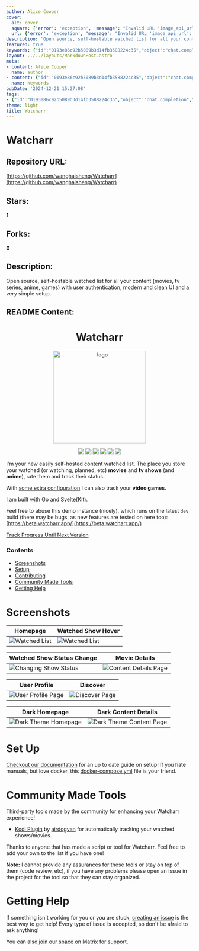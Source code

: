```yaml
---
author: Alice Cooper
cover:
  alt: cover
  square: {'error': 'exception', 'message': "Invalid URL 'image_api_url': No scheme supplied. Perhaps you meant https://image_api_url?"}
  url: {'error': 'exception', 'message': "Invalid URL 'image_api_url': No scheme supplied. Perhaps you meant https://image_api_url?"}
description: 'Open source, self-hostable watched list for all your content (movies, tv series, anime, games) with user authentication, modern and clean UI and a very simple setup.'
featured: true
keywords: {"id":"0193e86c92b5089b3d14fb3588224c35","object":"chat.completion","created":1734771249,"model":"Qwen/Qwen2.5-7B-Instruct","choices":[{"index":0,"message":{"role":"assistant","content":"### Keywords:\n- Watcharr\n- Open source\n- self-hostable\n- watched list\n- user authentication\n- modern UI\n- clean UI\n- simple setup\n- content management\n- movies\n- TV series\n- anime\n- video games\n- Go\n- Svelte(Kit)\n- self-hosted\n- demo\n- documentation\n- configuration\n- Docker\n- community tools\n- support\n\n### Tags:\n- Open Source\n- Self-Hostable\n- Watched List\n- User Authentication\n- Modern UI\n- Clean Design\n- Simple Setup\n- Content Management\n- Movies\n- TV Shows\n- Anime\n- Video Games\n- Go Programming Language\n- Svelte(Kit)\n- Docker Support\n- Demo Instance\n- Documentation\n- Community Contributions\n- Support Channels"},"finish_reason":"stop"}],"usage":{"prompt_tokens":1141,"completion_tokens":168,"total_tokens":1309},"system_fingerprint":""}
layout: ../../layouts/MarkdownPost.astro
meta:
- content: Alice Cooper
  name: author
- content: {"id":"0193e86c92b5089b3d14fb3588224c35","object":"chat.completion","created":1734771249,"model":"Qwen/Qwen2.5-7B-Instruct","choices":[{"index":0,"message":{"role":"assistant","content":"### Keywords:\n- Watcharr\n- Open source\n- self-hostable\n- watched list\n- user authentication\n- modern UI\n- clean UI\n- simple setup\n- content management\n- movies\n- TV series\n- anime\n- video games\n- Go\n- Svelte(Kit)\n- self-hosted\n- demo\n- documentation\n- configuration\n- Docker\n- community tools\n- support\n\n### Tags:\n- Open Source\n- Self-Hostable\n- Watched List\n- User Authentication\n- Modern UI\n- Clean Design\n- Simple Setup\n- Content Management\n- Movies\n- TV Shows\n- Anime\n- Video Games\n- Go Programming Language\n- Svelte(Kit)\n- Docker Support\n- Demo Instance\n- Documentation\n- Community Contributions\n- Support Channels"},"finish_reason":"stop"}],"usage":{"prompt_tokens":1141,"completion_tokens":168,"total_tokens":1309},"system_fingerprint":""}
  name: keywords
pubDate: '2024-12-21 15:27:08'
tags:
- {"id":"0193e86c92b5089b3d14fb3588224c35","object":"chat.completion","created":1734771249,"model":"Qwen/Qwen2.5-7B-Instruct","choices":[{"index":0,"message":{"role":"assistant","content":"### Keywords:\n- Watcharr\n- Open source\n- self-hostable\n- watched list\n- user authentication\n- modern UI\n- clean UI\n- simple setup\n- content management\n- movies\n- TV series\n- anime\n- video games\n- Go\n- Svelte(Kit)\n- self-hosted\n- demo\n- documentation\n- configuration\n- Docker\n- community tools\n- support\n\n### Tags:\n- Open Source\n- Self-Hostable\n- Watched List\n- User Authentication\n- Modern UI\n- Clean Design\n- Simple Setup\n- Content Management\n- Movies\n- TV Shows\n- Anime\n- Video Games\n- Go Programming Language\n- Svelte(Kit)\n- Docker Support\n- Demo Instance\n- Documentation\n- Community Contributions\n- Support Channels"},"finish_reason":"stop"}],"usage":{"prompt_tokens":1141,"completion_tokens":168,"total_tokens":1309},"system_fingerprint":""}
theme: light
title: Watcharr
---
```


# Watcharr

## Repository URL: 
[https://github.com/wanghaisheng/Watcharr](https://github.com/wanghaisheng/Watcharr)

## Stars: 
**1**

## Forks: 
**0**

## Description: 
Open source, self-hostable watched list for all your content (movies, tv series, anime, games) with user authentication, modern and clean UI and a very simple setup.

## README Content: 
<h1 align="center">Watcharr</h1>
<p align="center"><img src="./static/logo-col.png" alt="logo" width="250" /></p>

<p align="center">
  <a href="https://github.com/sbondCo/Watcharr/pkgs/container/watcharr"><img src="https://img.shields.io/github/v/release/sbondCo/Watcharr?label=version&style=for-the-badge" /></a>
  <a href="https://beta.watcharr.app"><img src="https://img.shields.io/website?label=DEMO&style=for-the-badge&url=https%3A%2F%2Fbeta.watcharr.app" /></a>
  <a href="https://watcharr.app"><img src="https://img.shields.io/website?label=DOCS&style=for-the-badge&url=https%3A%2F%2Fwatcharr.app" /></a>
  <a href="https://github.com/sbondCo/Watcharr/issues"><img src="https://img.shields.io/github/issues-raw/sbondCo/Watcharr?label=ISSUES&style=for-the-badge" /></a>
  <a href="/LICENSE"><img src="https://img.shields.io/github/license/sbondCo/Watcharr?style=for-the-badge" /></a>
  <a href="https://matrix.to/#/#watcharr:matrix.org"><img src="https://img.shields.io/matrix/watcharr%3Amatrix.org?style=for-the-badge&logo=matrix" /></a>
</p>

I'm your new easily self-hosted content watched list. The place you store your watched (or watching, planned, etc) **movies** and **tv shows** (and **anime**), rate them and track their status.

With [some extra configuration](https://watcharr.app/docs/server_config/game-support-igdb) I can also track your **video games**.

I am built with Go and Svelte(Kit).

Feel free to abuse this demo instance (nicely), which runs on the latest `dev` build (there may be bugs, as new features are tested on here too): [https://beta.watcharr.app/](https://beta.watcharr.app/)

[Track Progress Until Next Version](https://github.com/orgs/sbondCo/projects/9/views/3)

### Contents

- [Screenshots](#screenshots)
- [Setup](#set-up)
- [Contributing](CONTRIBUTING.md)
- [Community Made Tools](#community-made-tools)
- [Getting Help](#getting-help)

# Screenshots

<p align="center">

| Homepage                                                   | Watched Show Hover                                                      |
| ---------------------------------------------------------- | ----------------------------------------------------------------------- |
| <img src="./screenshot/homepage.png" alt="Watched List" /> | <img src="./screenshot/homepage-poster-hover.png" alt="Watched List" /> |

| Watched Show Status Change                                                              | Movie Details                                                                  |
| --------------------------------------------------------------------------------------- | ------------------------------------------------------------------------------ |
| <img src="./screenshot/homepage-poster-change-status.png" alt="Changing Show Status" /> | <img src="./screenshot/content-details-page.png" alt="Content Details Page" /> |

| User Profile                                                        | Discover                                                         |
| ------------------------------------------------------------------- | ---------------------------------------------------------------- |
| <img src="./screenshot/user-profile.png" alt="User Profile Page" /> | <img src="./screenshot/discover-page.png" alt="Discover Page" /> |

| Dark Homepage                                                          | Dark Content Details                                                                   |
| ---------------------------------------------------------------------- | -------------------------------------------------------------------------------------- |
| <img src="./screenshot/homepage-dark.png" alt="Dark Theme Homepage" /> | <img src="./screenshot/content-details-page-dark.png" alt="Dark Theme Content Page" /> |

</p>

# Set Up

[Checkout our documentation](https://watcharr.app/docs/category/installation) for an up to date guide on setup! If you hate manuals, but love docker, this [docker-compose.yml](./docker-compose.yml) file is your friend.

# Community Made Tools

Third-party tools made by the community for enhancing your Watcharr experience!

- [Kodi Plugin](https://github.com/airdogvan/watcharr_kodi) by [airdogvan](https://github.com/airdogvan) for automatically tracking your watched shows/movies.

Thanks to anyone that has made a script or tool for Watcharr. Feel free to add your own to the list if you have one!

**Note:** I cannot provide any assurances for these tools or stay on top of them (code review, etc), if you have any problems please open an issue in the project for the tool so that they can stay organized.

# Getting Help

If something isn't working for you or you are stuck, [creating an issue](https://github.com/sbondCo/Watcharr/issues/new) is the best way to get help! Every type of issue is accepted, so don't be afraid to ask anything!

You can also [join our space on Matrix](https://matrix.to/#/#watcharr:matrix.org) for support.

